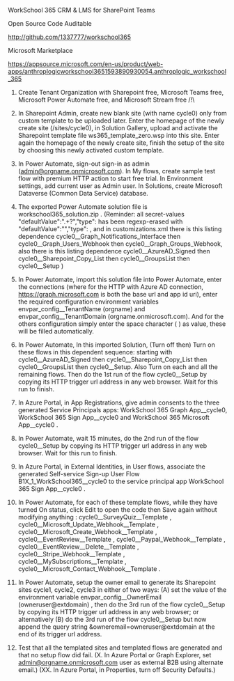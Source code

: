 WorkSchool 365 CRM & LMS for SharePoint Teams

Open Source Code Auditable

http://github.com/1337777/workschool365

Microsoft Marketplace

https://appsource.microsoft.com/en-us/product/web-apps/anthroplogicworkschool3651593890930054.anthroplogic_workschool_365


1. Create Tenant Organization with Sharepoint free, Microsoft Teams free, Microsoft Power Automate free, and Microsoft Stream free /!\

2. In Sharepoint Admin, create new blank site (with name cycle0) only from custom template to be uploaded later. Enter the homepage of the newly create site (/sites/cycle0), in Solution Gallery, upload and activate the Sharepoint template file ws365_template_zero.wsp into this site. Enter again the homepage of the newly create site, finish the setup of the site by choosing this newly activated custom template.

3. In Power Automate, sign-out sign-in as admin (admin@orgname.onmicrosoft.com). In My flows, create sample test flow with premium HTTP action to start free trial. In Environment settings, add current user as Admin user. In Solutions, create Microsoft Dataverse (Common Data Service) database.

4. The exported Power Automate solution file is workschool365_solution.zip . (Reminder: all secret-values "defaultValue":".+?","type": has been regexp-erased with "defaultValue":"","type": , and in customizations.xml there is this listing dependence cycle0__Graph_Notifications_Interface then cycle0__Graph_Users_Webhook then cycle0__Graph_Groups_Webhook, also there is this listing dependence cycle0__AzureAD_Signed then cycle0__Sharepoint_Copy_List then cycle0__GroupsList then cycle0__Setup )

5. In Power Automate, import this solution file into Power Automate, enter the connections (where for the HTTP with Azure AD connection, https://graph.microsoft.com is both the base url and app id uri),  enter the required configuration environment variables envpar_config__TenantName (orgname) and envpar_config__TenantDomain (orgname.onmicrosoft.com). And for the others configuration simply enter the space character ( ) as value, these will be filled automatically.

6. In Power Automate, In this imported Solution, (Turn off then) Turn on these flows in this dependent sequence: starting with cycle0__AzureAD_Signed then cycle0__Sharepoint_Copy_List then cycle0__GroupsList then cycle0__Setup. Also Turn on each and all the remaining flows. Then do the 1st run of the flow cycle0__Setup by copying its HTTP trigger url address in any web browser. Wait for this run to finish.

7. In Azure Portal, in App Registrations, give admin consents to the three generated Service Principals apps: WorkSchool 365 Graph App__cycle0, WorkSchool 365 Sign App__cycle0 and WorkSchool 365 Microsoft App__cycle0 .

8. In Power Automate, wait 15 minutes, do the 2nd run of the flow cycle0__Setup by copying its HTTP trigger url address in any web browser. Wait for this run to finish.

9. In Azure Portal, in External Identities, in User flows, associate the generated Self-service Sign-up User Flow B1X_1_WorkSchool365__cycle0 to the service principal app WorkSchool 365 Sign App__cycle0 .

10. In Power Automate, for each of these template flows, while they have turned On status, click Edit to open the code then Save again without modifying anything : cycle0__SurveyQuiz__Template , cycle0__Microsoft_Update_Webhook__Template , cycle0__Microsoft_Create_Webhook__Template , cycle0__EventReview__Template , cycle0__Paypal_Webhook__Template , cycle0__EventReview__Delete__Template , cycle0__Stripe_Webhook__Template , cycle0__MySubscriptions__Template , cycle0__Microsoft_Contact_Webhook__Template .

11. In Power Automate, setup the owner email to generate its Sharepoint sites cycle1, cycle2, cycle3 in either of two ways: 
  (A) set the value of the environment variable envpar_config__OwnerEmail (owneruser@extdomain) , then do the 3rd run of the flow cycle0__Setup by copying its HTTP trigger url address in any web browser; or alternatively 
  (B) do the 3rd run of the flow cycle0__Setup but now append the query string  &owneremail=owneruser@extdomain  at the end of its trigger url address.

12. Test that all the templated sites and templated flows are generated and that no setup flow did fail. (X. In Azure Portal or Graph Explorer, set admin@orgname.onmicrosoft.com user as external B2B using alternate email.) (XX. In Azure Portal, in Properties, turn off Security Defaults.)
